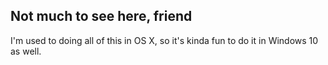 ## Not much to see here, friend
I'm used to doing all of this in OS X, so it's kinda fun to do it in Windows 10 as well.